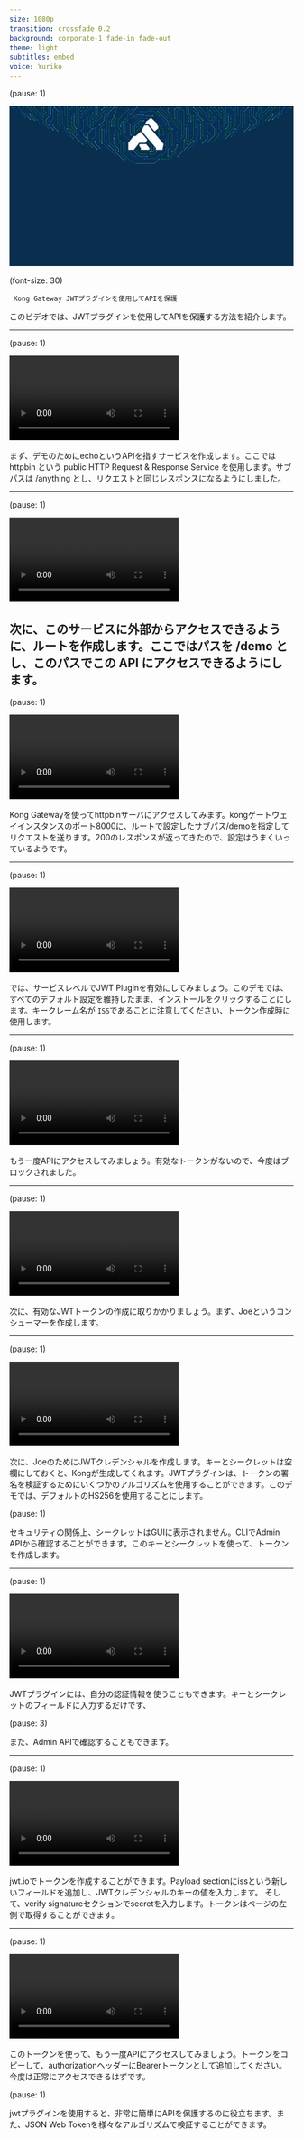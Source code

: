 ```yaml
---
size: 1080p
transition: crossfade 0.2
background: corporate-1 fade-in fade-out
theme: light
subtitles: embed
voice: Yuriko
---
```

(pause: 1)

![](00-kong-background.png)

(font-size: 30)

```
 Kong Gateway JWTプラグインを使用してAPIを保護
```

このビデオでは、JWTプラグインを使用してAPIを保護する方法を紹介します。

---

(pause: 1)

![](01_CreateService.mp4)

まず、デモのためにechoというAPIを指すサービスを作成します。ここでは httpbin という public HTTP Request & Response Service を使用します。サブパスは /anything とし、リクエストと同じレスポンスになるようにしました。

---

(pause: 1)

![](02_CreateRoute.mp4)

次に、このサービスに外部からアクセスできるように、ルートを作成します。ここではパスを /demo とし、このパスでこの API にアクセスできるようにします。
--------------------------------------------------------------------------------------------------------------------------------------------------

(pause: 1)

![](03_ConfrirmAccess.mp4)

Kong Gatewayを使ってhttpbinサーバにアクセスしてみます。kongゲートウェイインスタンスのポート8000に、ルートで設定したサブパス/demoを指定してリクエストを送ります。200のレスポンスが返ってきたので、設定はうまくいっているようです。

---

(pause: 1)

![](04_EnableJWTPlugin.mp4)

では、サービスレベルでJWT Pluginを有効にしてみましょう。このデモでは、すべてのデフォルト設定を維持したまま、インストールをクリックすることにします。キークレーム名が `ISS`であることに注意してください、トークン作成時に使用します。

---

(pause: 1)

![](05_AccessBlock.mp4)

もう一度APIにアクセスしてみましょう。有効なトークンがないので、今度はブロックされました。

---

(pause: 1)

![](06_CreateConsumer.mp4)

次に、有効なJWTトークンの作成に取りかかりましょう。まず、Joeというコンシューマーを作成します。

---

(pause: 1)

![](07_GenJWTCred.mp4)

次に、JoeのためにJWTクレデンシャルを作成します。キーとシークレットは空欄にしておくと、Kongが生成してくれます。JWTプラグインは、トークンの署名を検証するためにいくつかのアルゴリズムを使用することができます。このデモでは、デフォルトのHS256を使用することにします。

(pause: 1)

セキュリティの関係上、シークレットはGUIに表示されません。CLIでAdmin APIから確認することができます。このキーとシークレットを使って、トークンを作成します。

---

(pause: 1)

![](10_CreateJWTCustomCred.mp4)

JWTプラグインには、自分の認証情報を使うこともできます。キーとシークレットのフィールドに入力するだけです、

(pause: 3)

また、Admin APIで確認することもできます。

---

(pause: 1)

![](08_GenToken.mp4)

jwt.ioでトークンを作成することができます。Payload sectionにissという新しいフィールドを追加し、JWTクレデンシャルのキーの値を入力します。
そして、verify signatureセクションでsecretを入力します。トークンはページの左側で取得することができます。

---

(pause: 1)

![](09_AccessWithToken.mp4)

このトークンを使って、もう一度APIにアクセスしてみましょう。トークンをコピーして、authorizationヘッダーにBearerトークンとして追加してください。今度は正常にアクセスできるはずです。

(pause: 1)

jwtプラグインを使用すると、非常に簡単にAPIを保護するのに役立ちます。また、JSON Web Tokenを様々なアルゴリズムで検証することができます。
